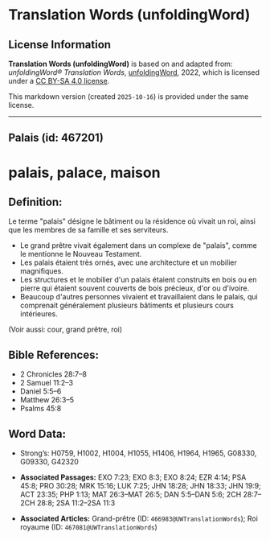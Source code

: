 # Translation Words (unfoldingWord)

## License Information

**Translation Words (unfoldingWord)** is based on and adapted from: _unfoldingWord® Translation Words_, [unfoldingWord](https://unfoldingword.org/utw), 2022, which is licensed under a [CC BY-SA 4.0 license](https://creativecommons.org/licenses/by-sa/4.0/legalcode.en).

This markdown version (created `2025-10-16`) is provided under the same license.



--------------------------------

## Palais (id: 467201)

palais, palace, maison
======================

Definition:
-----------

Le terme "palais" désigne le bâtiment ou la résidence où vivait un roi, ainsi que les membres de sa famille et ses serviteurs.

* Le grand prêtre vivait également dans un complexe de "palais", comme le mentionne le Nouveau Testament.
* Les palais étaient très ornés, avec une architecture et un mobilier magnifiques.
* Les structures et le mobilier d'un palais étaient construits en bois ou en pierre qui étaient souvent couverts de bois précieux, d'or ou d'ivoire.
* Beaucoup d'autres personnes vivaient et travaillaient dans le palais, qui comprenait généralement plusieurs bâtiments et plusieurs cours intérieures.

(Voir aussi: cour, grand prêtre, roi)

Bible References:
-----------------

* 2 Chronicles 28:7–8
* 2 Samuel 11:2–3
* Daniel 5:5–6
* Matthew 26:3–5
* Psalms 45:8

Word Data:
----------

* Strong’s: H0759, H1002, H1004, H1055, H1406, H1964, H1965, G08330, G09330, G42320

* **Associated Passages:** EXO 7:23; EXO 8:3; EXO 8:24; EZR 4:14; PSA 45:8; PRO 30:28; MRK 15:16; LUK 7:25; JHN 18:28; JHN 18:33; JHN 19:9; ACT 23:35; PHP 1:13; MAT 26:3–MAT 26:5; DAN 5:5–DAN 5:6; 2CH 28:7–2CH 28:8; 2SA 11:2–2SA 11:3
* **Associated Articles:** Grand-prêtre (ID: `466983@UWTranslationWords`); Roi royaume (ID: `467081@UWTranslationWords`)

